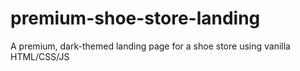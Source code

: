 # premium-shoe-store-landing
A premium, dark-themed landing page for a shoe store using vanilla HTML/CSS/JS
